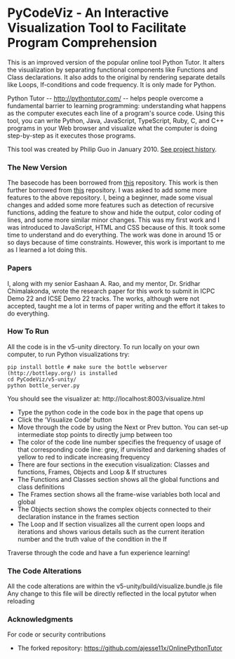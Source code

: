 # PyCodeViz - An Interactive Visualization Tool to Facilitate Program Comprehension

This is an improved version of the popular online tool Python Tutor. It alters the visualization by separating functional components like Functions and Class declarations. It also adds to the original by rendering separate details like Loops, If-conditions and code frequency. It is only made for Python.

Python Tutor -- http://pythontutor.com/ -- helps people overcome a fundamental barrier to learning programming: understanding what happens as the computer executes each line of a program's source code. Using this tool, you can write Python, Java, JavaScript, TypeScript, Ruby, C, and C++ programs in your Web browser and visualize what the computer is doing step-by-step as it executes those programs.

This tool was created by Philip Guo in January 2010. [See project history](history.txt).


### The New Version

The basecode has been borrowed from [this](https://github.com/ajesse11x/OnlinePythonTutor) repository.
This work is then further borrowed from [this](https://github.com/saidattatiruvuru/PythonCodeVisualizer) repository.
I was asked to add some more features to the above repository. I, being a beginner, made some visual changes and added some more features such as detection of recursive functions, adding the feature to show and hide the output, color coding of lines, and some more similar minor changes.
This was my first work and I was introduced to JavaScript, HTML and CSS because of this. It took some time to understand and do everything. 
The work was done in around 15 or so days because of time constraints. However, this work is important to me as I learned a lot doing this.  

### Papers
I, along with my senior Eashaan A. Rao, and my mentor, Dr. Sridhar Chimalakonda, wrote the research paper for this work to submit in ICPC Demo 22 and ICSE Demo 22 tracks. The works, although were not accepted, taught me a lot in terms of paper writing and the effort it takes to do everything.


### How To Run

All the code is in the v5-unity directory.
To run locally on your own computer, to run Python visualizations try:

```
pip install bottle # make sure the bottle webserver (http://bottlepy.org/) is installed
cd PyCodeViz/v5-unity/
python bottle_server.py
```

You should see the visualizer at: http://localhost:8003/visualize.html

- Type the python code in the code box in the page that opens up
- Click the 'Visualize Code' button
- Move through the code by using the Next or Prev button. You can set-up intermediate stop points to directly jump between too
- The color of the code line number specifies the frequency of usage of that corresponding code line: grey, if unvisited and darkening shades of yellow to red to indicate increasing frequency
- There are four sections in the execution visualization: Classes and functions, Frames, Objects and Loop & If structures
- The Functions and Classes section shows all the global functions and class definitions
- The Frames section shows all the frame-wise variables both local and global
- The Objects section shows the complex objects connected to their declaration instance in the frames section
- The Loop and If section visualizes all the current open loops and iterations and shows various details such as the current iteration number and the truth value of the condition in the If

Traverse through the code and have a fun experience learning!



### The Code Alterations

All the code alterations are within the v5-unity/build/visualize.bundle.js file
Any change to this file will be directly reflected in the local pytutor when reloading


### Acknowledgments

For code or security contributions
- The forked repository: https://github.com/ajesse11x/OnlinePythonTutor

